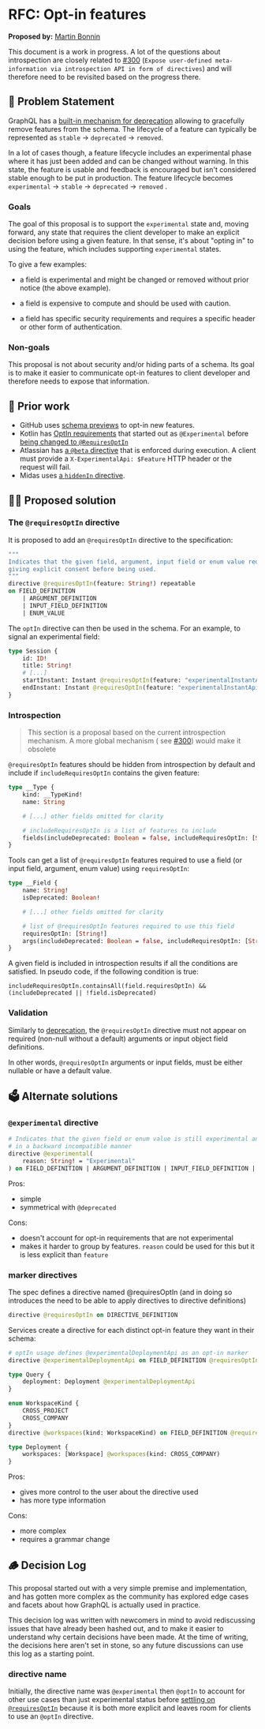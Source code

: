 # RFC: Opt-in features

**Proposed by:** [Martin Bonnin](https://twitter.com/martinbonnin)

This document is a work in progress. A lot of the questions about introspection are closely related
to [#300](https://github.com/graphql/graphql-spec/issues/300) (`Expose user-defined meta-information via introspection API in form of directives`)
and will therefore need to be revisited based on the progress there.

## 📜 Problem Statement

GraphQL has a [built-in mechanism for deprecation](https://spec.graphql.org/draft/#sec--deprecated) allowing to
gracefully remove features from the schema. The lifecycle of a feature can typically be represented as `stable`
-> `deprecated` -> `removed`.

In a lot of cases though, a feature lifecycle includes an experimental phase where it has just been added and can be
changed without warning. In this state, the feature is usable and feedback is encouraged but isn't considered stable
enough to be put in production. The feature lifecycle becomes `experimental` -> `stable` -> `deprecated` -> `removed` .

### Goals

The goal of this proposal is to support the `experimental` state and, moving forward, any state that requires the client
developer to make an explicit decision before using a given feature. In that sense, it's about "opting in" to using the
feature, which includes supporting `experimental` states.

To give a few examples:

* a field is experimental and might be changed or removed without prior notice (the above example).

* a field is expensive to compute and should be used with caution.

* a field has specific security requirements and requires a specific header or other form of authentication.

### Non-goals

This proposal is not about security and/or hiding parts of a schema. Its goal is to make it easier to communicate opt-in
features to client developer and therefore needs to expose that information.

## 👀 Prior work

* GitHub uses [schema previews](https://docs.github.com/en/graphql/overview/schema-previews) to opt-in new features.
* Kotlin has [OptIn requirements](https://kotlinlang.org/docs/opt-in-requirements.html) that started out
  as `@Experimental`
  before [being changed to `@RequiresOptIn`](https://youtrack.jetbrains.com/issue/KT-26216/Generalize-Experimental-API)
* Atlassian
  has [a `@beta` directive](https://developer.atlassian.com/platform/atlassian-graphql-api/graphql/#schema-changes) that
  is enforced during execution. A client must provide a `X-ExperimentalApi: $Feature` HTTP header or the request will
  fail.
* Midas uses [a `hiddenIn` directive](https://engineering.getmidas.com/how-to-hide-parts-of-your-graphql-schema-c26a5364b8bd).

## 🧑‍💻 Proposed solution

### The `@requiresOptIn` directive

It is proposed to add an `@requiresOptIn` directive to the specification:

```graphql
"""
Indicates that the given field, argument, input field or enum value requires
giving explicit consent before being used.
"""
directive @requiresOptIn(feature: String!) repeatable
on FIELD_DEFINITION
    | ARGUMENT_DEFINITION
    | INPUT_FIELD_DEFINITION
    | ENUM_VALUE
```

The `optIn` directive can then be used in the schema. For an example, to signal an experimental field:

```graphql
type Session {
    id: ID!
    title: String!
    # [...]
    startInstant: Instant @requiresOptIn(feature: "experimentalInstantApi")
    endInstant: Instant @requiresOptIn(feature: "experimentalInstantApi")
}
```

### Introspection

> This section is a proposal based on the current introspection mechanism. A more global mechanism (
> see [#300](https://github.com/graphql/graphql-spec/issues/300)) would make it obsolete

`@requiresOptIn` features should be hidden from introspection by default and include if `includeRequiresOptIn` contains the
given feature:

```graphql
type __Type {
    kind: __TypeKind!
    name: String

    # [...] other fields omitted for clarity

    # includeRequiresOptIn is a list of features to include
    fields(includeDeprecated: Boolean = false, includeRequiresOptIn: [String!]): [__Field!]
}
```

Tools can get a list of `@requiresOptIn` features required to use a field (or input field, argument, enum value)
using `requiresOptIn`:

```graphql
type __Field {
    name: String!
    isDeprecated: Boolean!

    # [...] other fields omitted for clarity

    # list of @requiresOptIn features required to use this field
    requiresOptIn: [String!]
    args(includeDeprecated: Boolean = false, includeRequiresOptIn: [String!]): [__InputValue!]!
}
```

A given field is included in introspection results if all the conditions are satisfied. In pseudo code, if the following
condition is true:

```
includeRequiresOptIn.containsAll(field.requiresOptIn) && (includeDeprecated || !field.isDeprecated)
```

### Validation

Similarly to [deprecation](https://spec.graphql.org/draft/#sel-FAHnBZNCAACCwDqvK), the `@requiresOptIn` directive must
not appear on required (non-null without a default) arguments or input object field definitions.

In other words, `@requiresOptIn`  arguments or input fields, must be either nullable or have a default value.

## 🗳️ Alternate solutions

### `@experimental` directive

```graphql
# Indicates that the given field or enum value is still experimental and might be changed 
# in a backward incompatible manner
directive @experimental(
    reason: String! = "Experimental"
) on FIELD_DEFINITION | ARGUMENT_DEFINITION | INPUT_FIELD_DEFINITION | ENUM_VALUE
```

Pros:

* simple
* symmetrical with `@deprecated`

Cons:

* doesn't account for opt-in requirements that are not experimental
* makes it harder to group by features. `reason` could be used for this but it is less explicit than `feature`

### marker directives

The spec defines a directive named @requiresOptIn (and in doing so introduces the need to be able to apply directives to
directive definitions)

```graphql
directive @requiresOptIn on DIRECTIVE_DEFINITION
```

Services create a directive for each distinct opt-in feature they want in their schema:

```graphql
# optIn usage defines @experimentalDeploymentApi as an opt-in marker
directive @experimentalDeploymentApi on FIELD_DEFINITION @requiresOptIn

type Query {
    deployment: Deployment @experimentalDeploymentApi
}

enum WorkspaceKind {
    CROSS_PROJECT
    CROSS_COMPANY
}
directive @workspaces(kind: WorkspaceKind) on FIELD_DEFINITION @requiresOptIn

type Deployment {
    workspaces: [Workspace] @workspaces(kind: CROSS_COMPANY)
}
```

Pros:

* gives more control to the user about the directive used
* has more type information

Cons:

* more complex
* requires a grammar change

## 🪵 Decision Log

This proposal started out with a very simple premise and implementation, and has gotten more complex as
the community has explored edge cases and facets about how GraphQL is actually used in practice.

This decision log was written with newcomers in mind to avoid rediscussing issues that have already been hashed out,
and to make it easier to understand why certain decisions have been made. At the time of writing,
the decisions here aren't set in stone, so any future discussions can use this log as a starting point.

### directive name

Initially, the directive name was `@experimental` then `@optIn` to account for other use cases than just experimental
status before [settling on `@requiresOptIn`](https://github.com/graphql/graphql-wg/pull/1006#discussion_r889467023)
because it is both more explicit and leaves room for clients to use an `@optIn` directive.
